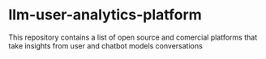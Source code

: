 # llm-user-analytics-platform
This repository contains a list of open source and comercial platforms that take insights from user and chatbot models conversations
